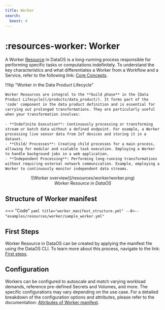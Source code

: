 ```yaml
---
title: Worker
search:
  boost: 4
---
```


# :resources-worker: Worker

A Worker [Resource](/resources/) in DataOS is a long-running process responsible for performing specific tasks or computations indefinitely. To understand the key characteristics and what differentiates a Worker from a Workflow and a Service, refer to the following link: [Core Concepts](/resources/worker/core_concepts/).

!!!tip "Worker in the Data Product Lifecycle"

    Worker Resources are integral to the **build phase** in the [Data Product Lifecycle](/products/data_product/). It forms part of the 'code' component in the data product definition and is essential for carrying out prolonged transformations. They are particularly useful when your transformation involves:

    - **Indefinite Execution**: Continuously processing or transforming stream or batch data without a defined endpoint. For example, a Worker processing live sensor data from IoT devices and storing it in a dataset. 
    - **Child/ Processes**: Creating child processes for a main process, allowing for modular and scalable task execution. Employing a Worker to handle background jobs in a web application.
    - **Independent Processing**: Performing long-running transformations without requiring external network communication. Example, employing a Worker to continuously monitor independent data streams.

<center>
![Worker overview](/resources/worker/worker.png)
<figcaption><i>Worker Resource in DataOS</i></figcaption>
</center>

## Structure of Worker manifest

<!-- === "Syntax"
    ![Worker manifest](/resources/worker/worker_annotated.png) -->

=== "Code"
    ```yaml title="worker_manifest_structure.yml"
    --8<-- "examples/resources/worker/sample_worker.yml"
    ```

## First Steps

Worker Resource in DataOS can be created by applying the manifest file using the DataOS CLI. To learn more about this process, navigate to the link: [First steps](/resources/worker/first_steps/).

## Configuration

Workers can be configured to autoscale and match varying workload demands, reference pre-defined Secrets and Volumes, and more. The specific configurations may vary depending on the use case. For a detailed breakdown of the configuration options and attributes, please refer to the documentation: [Attributes of Worker manifest](/resources/worker/configurations/).

<!-- ## Recipes

Workers orchestrate Stacks to accomplish myriad tasks. Below are some recipes to help you configure and utilize Workers effectively:

- [How to declare a Worker configuration within a Stack definition for seamless orchestration?](/resources/worker/how_to_guide/declare_a_stack_for_operation_with_a_worker/)
- [How to use a Worker for syncing data from Fastbase Stream to Icebase using the Fast Fun Stack?](/resources/worker/how_to_guide/syncing_data_from_fastbase_stream_to_icebase/)
- [How to use Workers for transforming Stream data using Bento Stack?](/resources/worker/how_to_guide/transforming_stream_data/)
- [How to autoscale Workers?](/resources/worker/how_to_guide/autoscale_workers/)
- [How to refer Secrets in Worker configuration?](/resources/worker/how_to_guide/referring_secrets_in_worker/) -->




